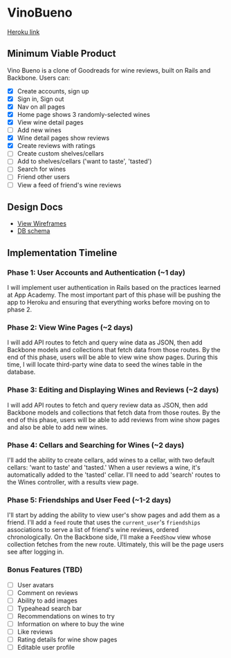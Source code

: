 # VinoBueno

[Heroku link][heroku]

[heroku]: https://sheltered-meadow-1246.herokuapp.com/

## Minimum Viable Product
Vino Bueno is a clone of Goodreads for wine reviews, built on Rails and Backbone. Users can:

<!-- Markdown checklist. Used to keep track of my progress. -->

- [X] Create accounts, sign up
- [X] Sign in, Sign out
- [X] Nav on all pages
- [X] Home page shows 3 randomly-selected wines
- [X] View wine detail pages
- [ ] Add new wines
- [X] Wine detail pages show reviews
- [X] Create reviews with ratings
- [ ] Create custom shelves/cellars
- [ ] Add to shelves/cellars ('want to taste', 'tasted')
- [ ] Search for wines
- [ ] Friend other users
- [ ] View a feed of friend's wine reviews

## Design Docs
* [View Wireframes][views]
* [DB schema][schema]

[views]: ./docs/views.md
[schema]: ./docs/schema.md


## Implementation Timeline


### Phase 1: User Accounts and Authentication (~1 day)

I will implement user authentication in Rails based on the practices learned at
App Academy. The most important part of this phase will be pushing the app to
Heroku and ensuring that everything works before moving on to phase 2.


### Phase 2: View Wine Pages (~2 days)

I will add API routes to fetch and query wine data as JSON, then add Backbone
models and collections that fetch data from those routes. By the end of this
phase, users will be able to view wine show pages. During this time, I will
locate third-party wine data to seed the wines table in the database.


### Phase 3: Editing and Displaying Wines and Reviews (~2 days)

I will add API routes to fetch and query review data as JSON, then add
Backbone models and collections that fetch data from those routes. By the end
of this phase, users will be able to add reviews from wine show pages and
also be able to add new wines.

### Phase 4: Cellars and Searching for Wines (~2 days)

I'll add the ability to create cellars, add wines to a cellar, with two default
cellars: 'want to taste' and 'tasted.' When a user reviews a wine, it's
automatically added to the 'tasted' cellar. I'll need to add 'search' routes
to the Wines controller, with a results view page.

### Phase 5: Friendships and User Feed (~1-2 days)

I'll start by adding the ability to view user's show pages and add them
as a friend. I'll add a `feed` route that uses the `current_user`'s
`friendships` associations to serve a list of friend's wine reviews, ordered
chronologically. On the Backbone side, I'll make a `FeedShow` view whose
collection fetches from the new route.  Ultimately, this will be the page users
see after logging in.

### Bonus Features (TBD)
- [ ] User avatars
- [ ] Comment on reviews
- [ ] Ability to add images
- [ ] Typeahead search bar
- [ ] Recommendations on wines to try
- [ ] Information on where to buy the wine
- [ ] Like reviews
- [ ] Rating details for wine show pages
- [ ] Editable user profile
